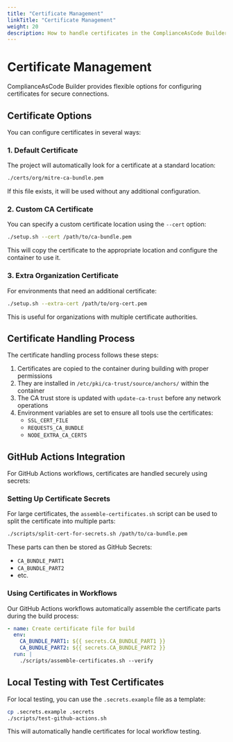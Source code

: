 ```yaml
---
title: "Certificate Management"
linkTitle: "Certificate Management"
weight: 20
description: How to handle certificates in the ComplianceAsCode Builder
---
```


# Certificate Management

ComplianceAsCode Builder provides flexible options for configuring certificates for secure connections.

## Certificate Options

You can configure certificates in several ways:

### 1. Default Certificate

The project will automatically look for a certificate at a standard location:

```bash
./certs/org/mitre-ca-bundle.pem
```

If this file exists, it will be used without any additional configuration.

### 2. Custom CA Certificate

You can specify a custom certificate location using the `--cert` option:

```bash
./setup.sh --cert /path/to/ca-bundle.pem
```

This will copy the certificate to the appropriate location and configure the container to use it.

### 3. Extra Organization Certificate

For environments that need an additional certificate:

```bash
./setup.sh --extra-cert /path/to/org-cert.pem
```

This is useful for organizations with multiple certificate authorities.

## Certificate Handling Process

The certificate handling process follows these steps:

1. Certificates are copied to the container during building with proper permissions
2. They are installed in `/etc/pki/ca-trust/source/anchors/` within the container
3. The CA trust store is updated with `update-ca-trust` before any network operations
4. Environment variables are set to ensure all tools use the certificates:
   - `SSL_CERT_FILE`
   - `REQUESTS_CA_BUNDLE`
   - `NODE_EXTRA_CA_CERTS`

## GitHub Actions Integration

For GitHub Actions workflows, certificates are handled securely using secrets:

### Setting Up Certificate Secrets

For large certificates, the `assemble-certificates.sh` script can be used to split the certificate into multiple parts:

```bash
./scripts/split-cert-for-secrets.sh /path/to/ca-bundle.pem
```

These parts can then be stored as GitHub Secrets:
- `CA_BUNDLE_PART1`
- `CA_BUNDLE_PART2`
- etc.

### Using Certificates in Workflows

Our GitHub Actions workflows automatically assemble the certificate parts during the build process:

```yaml
- name: Create certificate file for build
  env:
    CA_BUNDLE_PART1: ${{ secrets.CA_BUNDLE_PART1 }}
    CA_BUNDLE_PART2: ${{ secrets.CA_BUNDLE_PART2 }}
  run: |
    ./scripts/assemble-certificates.sh --verify
```

## Local Testing with Test Certificates

For local testing, you can use the `.secrets.example` file as a template:

```bash
cp .secrets.example .secrets
./scripts/test-github-actions.sh
```

This will automatically handle certificates for local workflow testing.